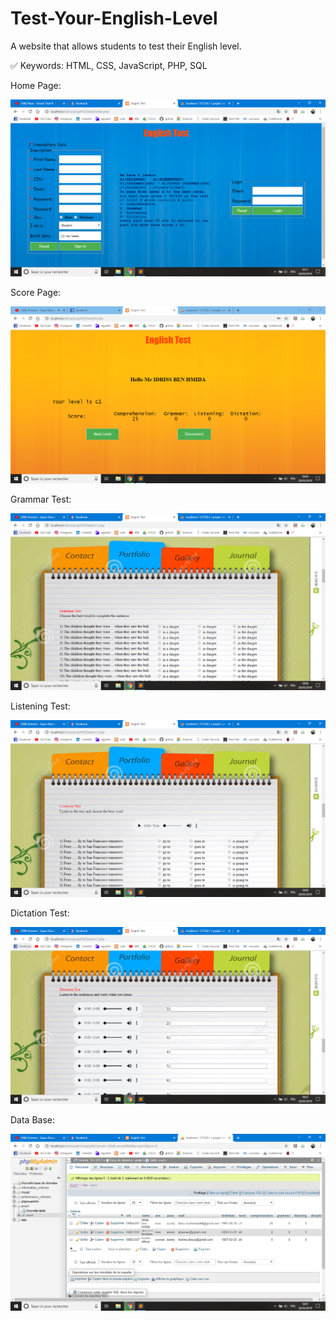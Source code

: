 # Test-Your-English-Level

A website that allows students to test their English level.

✅ Keywords: HTML, CSS, JavaScript, PHP, SQL



Home Page:

![](Screenshots/1.png)






Score Page:

![](Screenshots/2.png)






Grammar Test:

![](Screenshots/4.png)





Listening Test:

![](Screenshots/5.png)






Dictation Test:

![](Screenshots/6.png)






Data Base:

![](Screenshots/7.png)
